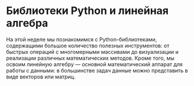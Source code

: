 # Библиотеки Python и линейная алгебра  
На этой неделе мы познакомимся с Python-библиотеками, содержащими большое количество полезных инструментов: от быстрых операций с многомерными массивами до визуализации и реализации различных математических методов. Кроме того, мы освоим линейную алгебру — основной математический аппарат для работы с данными: в большинстве задач данные можно представить в виде векторов или матриц.

